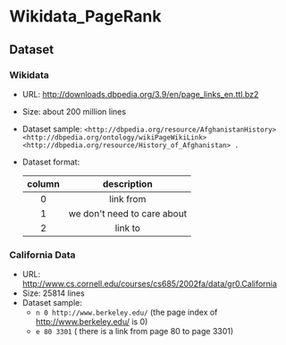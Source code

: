 # Wikidata_PageRank

## Dataset
### Wikidata
- URL: http://downloads.dbpedia.org/3.9/en/page_links_en.ttl.bz2
- Size: about 200 million lines
- Dataset sample: `<http://dbpedia.org/resource/AfghanistanHistory> <http://dbpedia.org/ontology/wikiPageWikiLink> <http://dbpedia.org/resource/History_of_Afghanistan> .`
- Dataset format:

  | column | description |
  | :-: | :-:|
  | 0 | link from |
  | 1 | we don't need to care about |
  | 2 | link to |
 
 ### California Data
 - URL: http://www.cs.cornell.edu/courses/cs685/2002fa/data/gr0.California
 - Size: 25814 lines
 - Dataset sample:
    - `n 0 http://www.berkeley.edu/` (the page index of http://www.berkeley.edu/ is 0)
    - `e 80 3301` ( there is a link from page 80 to page 3301)
